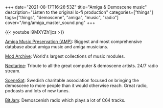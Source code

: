 +++
date="2021-08-17T16:26:53Z"
title="Amiga & Demoscene music"
description="Listen to the original lo-fi production"
categories=["things"]
tags=["things", "demoscene", "amiga", "music", "radio"]
cover="/img/amiga_master_sound.png"
+++

{{< youtube i9MXYZh1jcs >}}

[Amiga Music Preservation (AMP)](https://amp.dascene.net/): Biggest and most comprehensive database about amiga music and amiga musicians.

[Mod Archive](https://modarchive.org/): World's largest collections of music modules.

[Nectarine](https://www.scenestream.net/demovibes/): Tribute to all the great computer & demoscene artists. 24/7 radio stream.

[SceneSat](https://www.scenesat.com/): Swedish charitable association focused on bringing the demoscene to more people than it would otherwise reach. Great radio, podcasts and lots of new tunes.

[BitJam](http://www.bitfellas.org/e107_plugins/radio/radio.php): Demoscenish radio which plays a lot of C64 tracks.